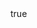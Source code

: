---
info:
  name: T-55AM2
  image: /img/vehicle/tank/ussr/6_t-55am2.png
  class: "ОБТ: 45$ - 85$"
  country: СССР
  cost: 55
  year: 1983

body:
  hp: 10
  armor_front: 10
  armor_side: 5
  armor_rear: 2
  armor_top: 2
  size: Средний
  stealth: Плохо
  optics: Плохо
  speed: 50
  speed_road: 110
  fuel: 1280
  autonomy: 600

main_gun:
  name: D-10T
  attr_kin: true
  attr_fg: true
  ammo: 27
  range_ground: 2100
  accuracy: 50
  stabilizer: 15
  ap_power: 15
  he_power: 3
  suppression: 115
  rate_of_fire: 8

atgm:
  name: Bastion
  attr_ptk: true
  attr_upr: true
  ammo: 4
  range_ground: 2625
  accuracy: 40
  ap_power: 17
  suppression: 150
  rate_of_fire: 7.5

mmg:
  name: DShK
  ammo: 1000
  range_ground: 1050
  range_helicopters: 875
  accuracy: 10
  stabilizer: 5
  he_power: 0.75
  suppression: 90
  rate_of_fire: 652
---